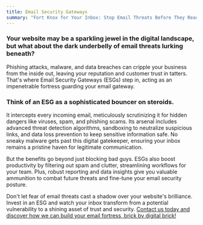 ```yaml
---
title: Email Security Gateways
summary: "Fort Knox for Your Inbox: Stop Email Threats Before They Reach Your Site"
---
```



### Your website may be a sparkling jewel in the digital landscape, but what about the dark underbelly of email threats lurking beneath? 

Phishing attacks, malware, and data breaches can cripple your business from the inside out, leaving your reputation and customer trust in tatters. That's where Email Security Gateways (ESGs) step in, acting as an impenetrable fortress guarding your email gateway.

### Think of an ESG as a sophisticated bouncer on steroids. 

It intercepts every incoming email, meticulously scrutinizing it for hidden dangers like viruses, spam, and phishing scams. Its arsenal includes advanced threat detection algorithms, sandboxing to neutralize suspicious links, and data loss prevention to keep sensitive information safe. No sneaky malware gets past this digital gatekeeper, ensuring your inbox remains a pristine haven for legitimate communication.

But the benefits go beyond just blocking bad guys. ESGs also boost productivity by filtering out spam and clutter, streamlining workflows for your team. Plus, robust reporting and data insights give you valuable ammunition to combat future threats and fine-tune your email security posture.

Don't let fear of email threats cast a shadow over your website's brilliance. Invest in an ESG and watch your inbox transform from a potential vulnerability to a shining asset of trust and security. [Contact us today and discover how we can build your email fortress, brick by digital brick!](https://www.colbal.com/bookings/) 